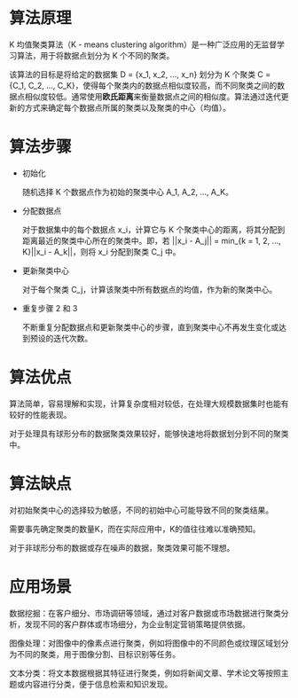 # 算法原理
K 均值聚类算法（K - means clustering algorithm）是一种广泛应用的无监督学习算法，用于将数据点划分为 K 个不同的聚类。

该算法的目标是将给定的数据集 D = \{x_1, x_2, ..., x_n\} 划分为 K 个聚类 C = \{C_1, C_2, ..., C_K\}，使得每个聚类内的数据点相似度较高，而不同聚类之间的数据点相似度较低。通常使用**欧氏距离**来衡量数据点之间的相似度。算法通过迭代更新的方式来确定每个数据点所属的聚类以及聚类的中心（均值）。

# 算法步骤
- 初始化

    随机选择 K 个数据点作为初始的聚类中心 A_1, A_2, ..., A_K。
- 分配数据点

  对于数据集中的每个数据点 x_i，计算它与 K 个聚类中心的距离，将其分配到距离最近的聚类中心所在的聚类中。即，若 ||x_i - A_j|| = min_{k = 1, 2, ..., K}||x_i - A_k||，则将 x_i 分配到聚类 C_j 中。

- 更新聚类中心

  对于每个聚类 C_j，计算该聚类中所有数据点的均值，作为新的聚类中心。

- 重复步骤 2 和 3

  不断重复分配数据点和更新聚类中心的步骤，直到聚类中心不再发生变化或达到预设的迭代次数。
# 算法优点
算法简单，容易理解和实现，计算复杂度相对较低，在处理大规模数据集时也能有较好的性能表现。

对于处理具有球形分布的数据聚类效果较好，能够快速地将数据划分到不同的聚类中。
# 算法缺点
对初始聚类中心的选择较为敏感，不同的初始中心可能导致不同的聚类结果。

需要事先确定聚类的数量K，而在实际应用中，K的值往往难以准确预知。

对于非球形分布的数据或存在噪声的数据，聚类效果可能不理想。
# 应用场景
数据挖掘：在客户细分、市场调研等领域，通过对客户数据或市场数据进行聚类分析，发现不同的客户群体或市场细分，为企业制定营销策略提供依据。

图像处理：对图像中的像素点进行聚类，例如将图像中的不同颜色或纹理区域划分为不同的聚类，用于图像分割、目标识别等任务。

文本分类：将文本数据根据其特征进行聚类，例如将新闻文章、学术论文等按照主题或内容进行分类，便于信息检索和知识发现。
